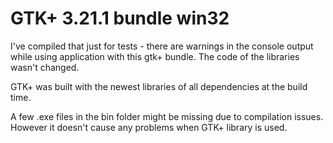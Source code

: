 # GTK+ 3.21.1 bundle win32
I've compiled that just for tests - there are warnings in the console output while using application with this gtk+ bundle. The code of the libraries wasn't changed.

GTK+ was built with the newest libraries of all dependencies at the build time.

A few .exe files in the bin folder might be missing due to compilation issues. However it doesn't cause any problems when GTK+ library is used.
